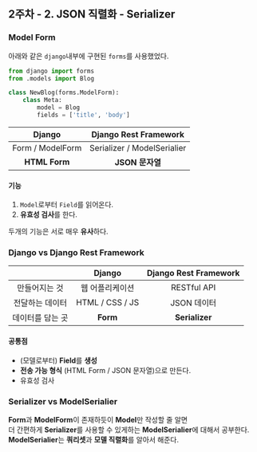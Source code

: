 ## 2주차 - 2. JSON 직렬화 - Serializer
 
 ### Model Form
 아래와 같은 `django`내부에 구현된 `forms`를 사용했었다.<br/>
 ```python
 from django import forms
 from .models import Blog
 
 class NewBlog(forms.ModelForm):
     class Meta:
         model = Blog
         fields = ['title', 'body']
 ```

|      Django      |    Django Rest Framework    |
|:----------------:|:---------------------------:|
| Form / ModelForm | Serializer / ModelSerialier |
|  **HTML Form**   |       **JSON 문자열**       |

#### 기능
1. `Model`로부터 `Field`를 읽어온다.<br/>
2. **유효성 검사**를 한다.

두개의 기능은 서로 매우 **유사**하다.<br/>
 
 ### Django vs Django Rest Framework
 
|                  |     Django      | Django Rest Framework |
|:----------------:|:---------------:|:---------------------:|
|  만들어지는 것   | 웹 어플리케이션 |      RESTful API      |
| 전달하는 데이터  | HTML / CSS / JS |      JSON 데이터      |
| 데이터를 담는 곳 |    **Form**     |    **Serializer**     | 

#### 공통점
- (모델로부터) **Field**를 **생성**
- **전송 가능 형식** (HTML Form / JSON 문자열)으로 만든다.
- 유효성 검사

### Serializer vs ModelSerialier
**Form**과 **ModelForm**이 존재하듯이 **Model**만 작성할 줄 알면<br/>
더 간편하게 **Serializer**를 사용할 수 있게하는 **ModelSerialier**에 대해서 공부한다.<br/>
**ModelSerialier**는 **쿼리셋**과 **모델 직렬화**를 알아서 해준다.<br/>
